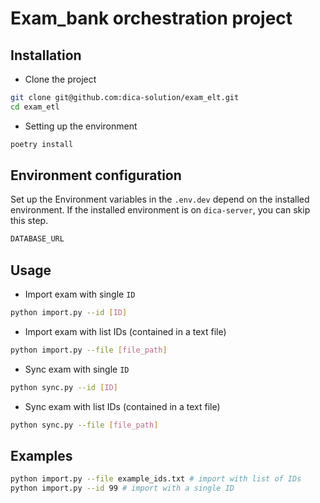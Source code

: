 # Exam_bank orchestration project

## Installation
- Clone the project
```bash
git clone git@github.com:dica-solution/exam_elt.git
cd exam_etl
```
- Setting up the environment
```bash
poetry install
```

## Environment configuration
Set up the Environment variables in the `.env.dev` depend on the installed environment. If the installed environment is on `dica-server`, you can skip this step.
```bash
DATABASE_URL
```


## Usage
- Import exam with single `ID`
```bash
python import.py --id [ID]
```
- Import exam with list IDs (contained in a text file)
```bash
python import.py --file [file_path]
```
- Sync exam with single `ID`
```bash
python sync.py --id [ID]
```
- Sync exam with list IDs (contained in a text file)
```bash
python sync.py --file [file_path]
```

## Examples
```bash
python import.py --file example_ids.txt # import with list of IDs
python import.py --id 99 # import with a single ID
```